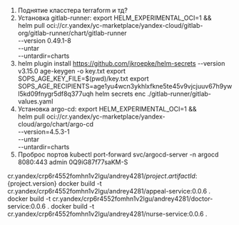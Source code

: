 1) Поднятие класстера terraform и тд?
2) Установка gitlab-runner:
export HELM_EXPERIMENTAL_OCI=1 && \
helm pull oci://cr.yandex/yc-marketplace/yandex-cloud/gitlab-org/gitlab-runner/chart/gitlab-runner \
  --version 0.49.1-8 \
  --untar \
  --untardir=charts
3) helm plugin install https://github.com/jkroepke/helm-secrets --version v3.15.0
age-keygen -o key.txt
export SOPS_AGE_KEY_FILE=$(pwd)/key.txt
export SOPS_AGE_RECIPIENTS=age1yu4wcn3ykhlxfkne5te45v9vjcjuuv67h9ywl5kd09fnygr5df8q377uqh
helm secrets enc ./gitlab-runner/gitlab-values.yaml
4) Установка argo-cd:
export HELM_EXPERIMENTAL_OCI=1 && \
helm pull oci://cr.yandex/yc-marketplace/yandex-cloud/argo/chart/argo-cd \
--version=4.5.3-1 \
--untar \
--untardir=charts
5) Проброс портов
kubectl port-forward svc/argocd-server -n argocd 8080:443
admin
0Q9iG87f77saKM-S

cr.yandex/crp6r4552fomhn1v2lgu/andrey4281/${project.artifactId}:${project.version}
docker build -t cr.yandex/crp6r4552fomhn1v2lgu/andrey4281/appeal-service:0.0.6 .
docker build -t cr.yandex/crp6r4552fomhn1v2lgu/andrey4281/doctor-service:0.0.6 .
docker build -t cr.yandex/crp6r4552fomhn1v2lgu/andrey4281/nurse-service:0.0.6 .

